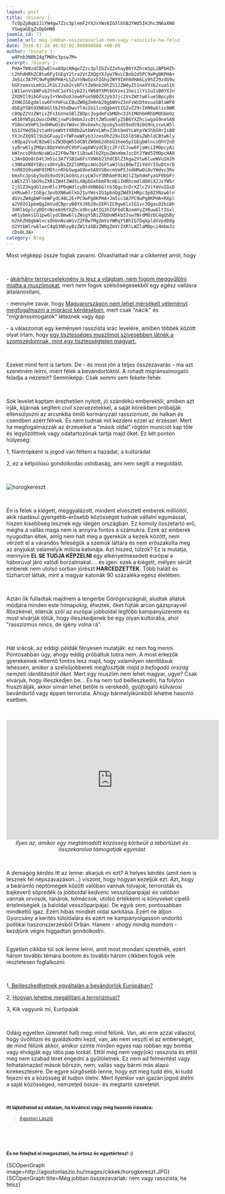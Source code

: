 ```yaml
---
layout: post
title: !binary |-
  TcOpZyBqb2JiYW4gw7Zzc3plemF2YXJsYWs6IG5lbSB2YWd5IHJhc3N6aXN0
  YSwgaGEgZsOpbHN6
joomla_id: 73
joomla_url: meg-jobban-osszezavarlak-nem-vagy-rasszista-ha-felsz
date: 2016-07-28 08:02:02.000000000 +00:00
author: !binary |-
  w4Fnb3N0b24gTMOhc3psw7M=
excerpt: !binary |-
  PHA+TW9zdCB2w6lna8OpcHAgw7Zzc3plIGZvZ2xhayB6YXZhcm5pLiBPbHZh
  c2hhdHRhZCBtw6FyIGEgY2lra2VtZXQgYXJyw7NsLCBob2d5PC9wPg0KPHA+
  Jm5ic3A7PC9wPg0KPHA+LSZuYnNwOzxhIGhyZWY9Imh0dHA6Ly9hZ29zdG9u
  bGFzemxvLmh1L2h1L2Jsb2cvNTctZm9nb20tZS12ZWdyZS1neXVsb2xuaS1h
  LW11enVsbWFub2thdC1oYS1yb2JiYW50YXMtbGVzei1hei1lYi1uIiB0YXJn
  ZXQ9Il9ibGFuayI+YWvDoXJow6FueSB0ZXJyb3Jjc2VsZWttw6lueSBpcyBs
  ZXN6IGEgdmlsw6FnYmFuLCBuZW0gZm9nb20gbWVnZ3nFsWzDtmxuaSBtaWF0
  dGEgYSBtdXN6bGltb2thdDwvYT4sIG1lcnQgbmVtIGZvZ29rIHN6w6lsc8WR
  c8OpZ2VzZWtixZFsIGVneSBlZ8Opc3ogdmFsbMOhc3JhIMOhbHRhbMOhbm9z
  w610YW5pLDwvcD4NCjxwPi0mbmJzcDttZW5ueWlyZSB6YXZhciwgaG9neSA8
  YSBocmVmPSJodHRwOi8vYWdvc3Rvbmxhc3psby5odS9odS9ibG9nLzcwLW5l
  bS12YWd5b2staHVseWUtYXR0b2wtbWVnLWhvZ3ktbmVtLWtpYWJhbG9rIiB0
  YXJnZXQ9Il9ibGFuayI+TWFneWFyb3JzesOhZ29uIG5lbSBsZWhldCBtw6ly
  c8Opa2VsdCB2w6lsZW3DqW55dCBtZWdmb2dhbG1hem5pIGEgbWlncsOhY2nD
  syBrw6lyZMOpc8OpYmVuPC9hPiwgbWVydCBjc2FrICJuw6FjaWsiIMOpcyAi
  bWlncsOhbnNzaW1vZ2F0w7NrIiBsw6l0ZXpuZWsmbmJzcDt2YWd5IMOpcHA8
  L3A+DQo8cD4tJm5ic3A7YSB2w6FsYXN6b21hdCBlZ3kga2Vtw6lueWVuIHJh
  c3N6aXN0YSBzcsOhYyBsZXZlbMOpcmUsIGFtaWJlbiB0w7ZiYmVrIGvDtnrD
  tnR0IG9seWF0IMOtcnRhbSwgaG9neSA8YSBocmVmPSJodHRwOi8vYWdvc3Rv
  bmxhc3psby5odS9odS9ibG9nLzcyLWJvY3NhbmF0LW1lZ3phdmFyaGF0bGFr
  LWEtZ3l1bG9sZXRiZW4tZWd5LXBpbGxhbmF0cmEiIHRhcmdldD0iX2JsYW5r
  Ij5lZ3kgdGlzenRlc3PDqWdlcyBtdXN6bGltb3Qgc3rDrXZlc2ViYmVuIGzD
  oXRuw6lrIGEgc3pvbXN6w6lkb21uYWssIG1pbnQgZWd5IHRpc3p0ZXNzw6ln
  dGVsZW4gbWFneWFydC48L2E+PC9wPg0KPHA+Jm5ic3A7PC9wPg0KPHA+RXpl
  a2V0IG1pbmQgZmVudCBpcyB0YXJ0b20uIERlIC0gw6lzIG1vc3QgasO2biBh
  IHRlbGplcyDDtnNzemV6YXZhcsOhcyAtIG1hIGF6dCBzemVyZXRuw6ltIGxl
  w61ybmksIG1pw6lydCBmw6lsZWsgYSBiZXbDoW5kb3Jsw7NrdMOzbC4gQSBy
  b2hhZHQgbWlncsOhbnNzaW1vZ2F0w7MgZmVsYWRqYSBhIG7DqXpldGVpdD8g
  U2VtbWlrw6lwcC4gQ3NhayBzZW1taSBzZW0gZmVrZXRlLWZlaMOpci4mbmJz
  cDs8L3A+
category: Blog
---
```

<p>Most végképp össze foglak zavarni. Olvashattad már a cikkemet arról, hogy</p>
<p>&nbsp;</p>
<p>-&nbsp;<a href="http://agostonlaszlo.hu/hu/blog/57-fogom-e-vegre-gyulolni-a-muzulmanokat-ha-robbantas-lesz-az-eb-n" target="_blank">akárhány terrorcselekmény is lesz a világban, nem fogom meggyűlölni miatta a muszlimokat</a>, mert nem fogok szélsőségesekből egy egész vallásra általánosítani,</p>
<p>-&nbsp;mennyire zavar, hogy <a href="http://agostonlaszlo.hu/hu/blog/70-nem-vagyok-hulye-attol-meg-hogy-nem-kiabalok" target="_blank">Magyarországon nem lehet mérsékelt véleményt megfogalmazni a migráció kérdésében</a>, mert csak "nácik" és "migránssimogatók" léteznek&nbsp;vagy épp</p>
<p>-&nbsp;a válaszomat egy keményen rasszista srác levelére, amiben többek között olyat írtam, hogy <a href="http://agostonlaszlo.hu/hu/blog/72-bocsanat-megzavarhatlak-a-gyuloletben-egy-pillanatra" target="_blank">egy tisztességes muszlimot szívesebben látnék a szomszédomnak, mint egy tisztességtelen magyart.</a></p>
<p>&nbsp;</p>
<p>Ezeket mind fent is tartom. De - és most jön a teljes összezavarás - ma azt szeretném leírni, miért félek a bevándorlóktól. A rohadt migránssimogató feladja a nézeteit? Semmiképp. Csak semmi sem fekete-fehér.&nbsp;</p>

<p>&nbsp;</p>
<p>Sok levelet kaptam érezhetően nyitott, jó szándékú emberektől, amiben azt írják, kijárnak segíteni civil szervezetekkel, a saját köreikben próbálják ellensúlyozni az arcunkba ömlő kormányzati rasszizmust, de halkan és csendben azért félnek. És nem tudnak mit kezdeni ezzel az érzéssel. Mert ha megfogalmazzák az érzéseiket&nbsp;a "másik oldal" rögtön muníciót kap tőle és legyőzöttnek vagy odatartozónak tartja majd őket. Ez két ponton hülyeség:</p>
<p>1, filantrópként is jogod van félteni a hazádat, a kultúrádat</p>
<p>2, ez a kétpólúsú gondolkodás ostobaság, ami nem segíti a megoldást.&nbsp;</p>
<p>&nbsp;</p>
<p><img src="http://agostonlaszlo.hu/images/cikkek/horogkereszt.JPG" alt="horogkereszt" /></p>
<p>&nbsp;</p>
<p>Én is félek a kiégett, meggyalázott, mindent elvesztett emberek millióitól, akik ráadásul gyengébb-erősebb közösséget tudnak vállalni egymással, hiszen kisebbség lesznek egy idegen országban. Ez komoly összetartó erő, mégha a vallás maga nem is annyira fontos a számukra. Ezek az emberek nyugodtan éltek, amíg nem halt meg a gyerekük a kezeik között, nem vérzett el a várandós feleségük a szemük láttára és nem erőszakolta meg az anyjukat valamelyik milícia katonája. Azt hiszed, túlzok? Ez is mutatja, mennyire <strong>EL SE TUDJA KÉPZELNI</strong> egy elkényelmesedett európai a háborúval járó valódi borzalmakat.... és igen: ezek a kiégett, mélyen sérült emberek nem utolsó sorban jórészt <strong>HARCEDZETTEK</strong>. Több halált és tűzharcot láttak, mint a magyar katonák 90 százaléka egész életében.</p>
<p>&nbsp;</p>
<p>Aztán ők fulladtak majdnem a tengerbe Görögországnál, aludtak állatok módjára minden este hónapokig, éheztek, őket fújták arcon gázsprayvel Röszkénél, ellenük szól az európai jobboldal legfőbb kampányüzenete és most elvárják tőlük, hogy illeszkedjenek be egy olyan kultúrába, ahol "rasszizmus nincs, de igény volna rá".</p>
<p>&nbsp;</p>
<p>Hát srácok, az eddigi példák fényesen mutatják: ez nem fog menni. Pontosabban úgy, ahogy eddig próbáltuk tutira nem. A most érkezők gyerekeinek rettentő fontos lesz majd, hogy valamilyen identitásuk lehessen, amikor a szélsőjobberek <em>megfosztják majd a befogadó ország nemzeti identitásától őket</em>. Mert egy muszlim nem lehet magyar, ugye? Csak elvárjuk, hogy illeszkedjen be... És ha nem tud beilleszkedni, ha folyton frusztrálják, akkor simán lehet belőle is verekedő, gyújtogató külvárosi bevándorló vagy éppen terrorista. Ahogy bármelyikünkből lehetne hasonló esetben.</p>
<p>&nbsp;</p>
<p style="text-align: center;"><iframe src="https://www.facebook.com/plugins/video.php?href=https%3A%2F%2Fwww.facebook.com%2Fagostonlaszloartist%2Fvideos%2F846379155466184%2F&amp;show_text=0&amp;width=560" frameborder="0" scrolling="no" width="560" height="315" allowfullscreen="allowfullscreen" style="border: none; overflow: hidden; display: block; margin-left: auto; margin-right: auto;" allowtransparency="true"></iframe><em>Ilyen az, amikor egy megtámadott közösség körbeüli a tábortüzet és összekarolva támogatják egymást</em></p>
<p style="text-align: center;"><em>&nbsp;</em></p>
<p>A demagóg kérdés itt az lenne: akarjuk mi ezt? A helyes kérdés (amit nem is tesznek fel népszavazáson...) viszont, hogy hogyan kezeljük ezt. Azt, hogy a beáramló néptömegek között valóban vannak tolvajok, terroristák és bajkeverő söpredék (a jobboldal kedvenc vesszőparipája) és valóban vannak orvosok, tanárok, tolmácsok, utolsó értékként is könyveket cipelő értelmiségiek (a baloldal vesszőparipája). De egyik sem, pontosabban mindkettő igaz. Ezért hibás mindkét oldal sarkítása. Ezért ne álljon Gyurcsány a kerítés túloldalára és ezért ne kampányolgasson undorító politikai haszonszerzésből Orbán. Hanem - ahogy mindig mondom - kezdjünk végre higgadtan gondolkodni.</p>
<p><br />Egyetlen cikkbe túl sok lenne leírni, amit most mondani szeretnék, ezért három további témára bontom és további három cikkben fogok vele részletesen foglalkozni:</p>
<p>&nbsp;</p>
<p>1,<a href="http://agostonlaszlo.hu/hu/blog/74-beilleszkedhetnek-egyaltalan-a-bevandorlok-europaban" target="_blank"> Beilleszkedhetnek egyáltalán a bevándorlók Európában?</a></p>
<p>2, <a href="http://agostonlaszlo.hu/hu/blog/75-hogyan-lehetne-megallitani-a-terrorizmust" target="_blank">Hogyan lehetne megállítani a terrorizmust?</a></p>
<p>3, Kik vagyunk mi, Európaiak</p>
<p>&nbsp;</p>
<p>Odáig egyetlen üzenetet hallj meg: mind félünk. Van, aki erre azzal válaszol, hogy üvöltözni és gyalázkodni kezd, van, aki nem veszíti el az emberségét, de mind félünk akkor, amikor&nbsp;szinte minden egyes nap robban egy bomba vagy elvágják egy idős pap torkát. Ettől még nem vagy(ok) rasszista és ettől még nem szabad teret engedni a gyűlöletnek. Ez nem ad felmentést vagy felhatalmazást mások bőrszín, nem, vallás vagy bármi más alapú kirekesztésére. De egyre sürgősebb lenne, hogy ezt meg tudd élni, ki tudd fejezni és a közösség át tudjon ölelni. Mert ilyenkor van igazán jogod átélni a saját közösséged, nemzeted össze- és megtartó szeretetét.</p>
<p>&nbsp;</p>
<p><strong style="font-size: 12.16px; line-height: 15.808px;">Itt lájkolhatod az oldalam, ha kíváncsi vagy még hasonló írásokra:</strong></p>
<div class="fb-page" style="font-size: 12.16px; line-height: 15.808px;" data-href="https://www.facebook.com/agostonlaszloartist" data-width="250" data-height="100" data-small-header="false" data-adapt-container-width="false" data-hide-cover="true" data-show-facepile="false">
<div class="fb-xfbml-parse-ignore">
<blockquote cite="https://www.facebook.com/agostonlaszloartist"><a href="https://www.facebook.com/agostonlaszloartist">Ágoston László</a></blockquote>
</div>
</div>
<p>&nbsp;</p>
<p>&nbsp;</p>
<p style="font-size: 12.16px; line-height: 15.808px;"><strong>És ne felejtsd el megosztani, ha értesz és egyetértesz! :)</strong></p>
<p>{SCOpenGraph image=http://agostonlaszlo.hu/images/cikkek/horogkereszt.JPG} {SCOpenGraph title=Még jobban összezavarlak: nem vagy rasszista, ha félsz}</p>
